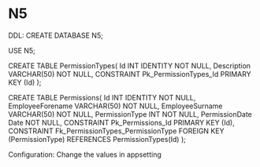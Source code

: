 # N5

DDL:
CREATE DATABASE N5;

USE N5;

CREATE TABLE PermissionTypes(
	Id INT IDENTITY NOT NULL,
	Description VARCHAR(50) NOT NULL,
	CONSTRAINT Pk_PermissionTypes_Id PRIMARY KEY (Id)
);

CREATE TABLE Permissions(
	Id INT IDENTITY NOT NULL,
	EmployeeForename VARCHAR(50) NOT NULL,
	EmployeeSurname VARCHAR(50) NOT NULL,
	PermissionType INT NOT NULL,
	PermissionDate Date NOT NULL,
	CONSTRAINT Pk_Permissions_Id PRIMARY KEY (Id),
	CONSTRAINT Fk_PermissionTypes_PermissionType FOREIGN KEY (PermissionType) REFERENCES PermissionTypes(Id)
);

Configuration:
Change the values in appsetting
